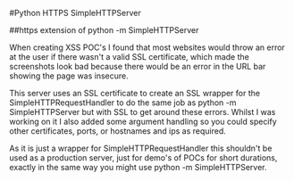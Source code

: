 #Python HTTPS SimpleHTTPServer

##https extension of python -m SimpleHTTPServer

When creating XSS POC's I found that most websites would throw an error at the user if there wasn't a valid SSL certificate, which made the 
screenshots look bad because there would be an error in the URL bar showing the page was insecure.

This server uses an SSL certificate to create an SSL wrapper for the SimpleHTTPRequestHandler to do the same job as python -m SimpleHTTPServer
but with SSL to get around these errors. Whilst I was working on it I also added some argument handling so you could specify other 
certificates, ports, or hostnames and ips as required.

As it is just a wrapper for SimpleHTTPRequestHandler this shouldn't be used as a production server, just for demo's of POCs for short
durations, exactly in the same way you might use python -m SimpleHTTPServer.
